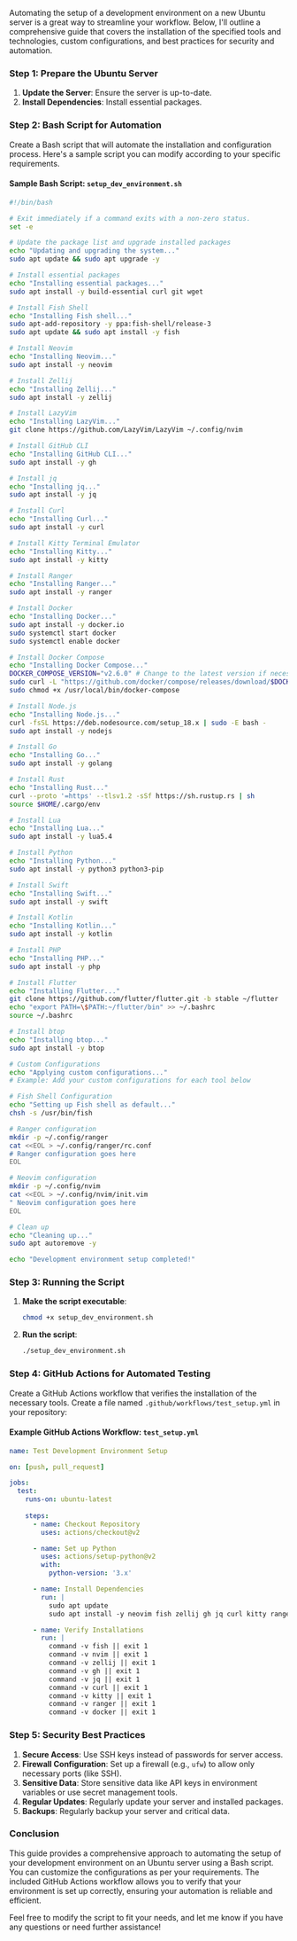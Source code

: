 Automating the setup of a development environment on a new Ubuntu server is a great way to streamline your workflow. Below, I'll outline a comprehensive guide that covers the installation of the specified tools and technologies, custom configurations, and best practices for security and automation.

### Step 1: Prepare the Ubuntu Server

1. **Update the Server**: Ensure the server is up-to-date.
2. **Install Dependencies**: Install essential packages.

### Step 2: Bash Script for Automation

Create a Bash script that will automate the installation and configuration process. Here's a sample script you can modify according to your specific requirements.

#### Sample Bash Script: `setup_dev_environment.sh`

```bash
#!/bin/bash

# Exit immediately if a command exits with a non-zero status.
set -e

# Update the package list and upgrade installed packages
echo "Updating and upgrading the system..."
sudo apt update && sudo apt upgrade -y

# Install essential packages
echo "Installing essential packages..."
sudo apt install -y build-essential curl git wget

# Install Fish Shell
echo "Installing Fish shell..."
sudo apt-add-repository -y ppa:fish-shell/release-3
sudo apt update && sudo apt install -y fish

# Install Neovim
echo "Installing Neovim..."
sudo apt install -y neovim

# Install Zellij
echo "Installing Zellij..."
sudo apt install -y zellij

# Install LazyVim
echo "Installing LazyVim..."
git clone https://github.com/LazyVim/LazyVim ~/.config/nvim

# Install GitHub CLI
echo "Installing GitHub CLI..."
sudo apt install -y gh

# Install jq
echo "Installing jq..."
sudo apt install -y jq

# Install Curl
echo "Installing Curl..."
sudo apt install -y curl

# Install Kitty Terminal Emulator
echo "Installing Kitty..."
sudo apt install -y kitty

# Install Ranger
echo "Installing Ranger..."
sudo apt install -y ranger

# Install Docker
echo "Installing Docker..."
sudo apt install -y docker.io
sudo systemctl start docker
sudo systemctl enable docker

# Install Docker Compose
echo "Installing Docker Compose..."
DOCKER_COMPOSE_VERSION="v2.6.0" # Change to the latest version if necessary
sudo curl -L "https://github.com/docker/compose/releases/download/$DOCKER_COMPOSE_VERSION/docker-compose-$(uname -s)-$(uname -m)" -o /usr/local/bin/docker-compose
sudo chmod +x /usr/local/bin/docker-compose

# Install Node.js
echo "Installing Node.js..."
curl -fsSL https://deb.nodesource.com/setup_18.x | sudo -E bash -
sudo apt install -y nodejs

# Install Go
echo "Installing Go..."
sudo apt install -y golang

# Install Rust
echo "Installing Rust..."
curl --proto '=https' --tlsv1.2 -sSf https://sh.rustup.rs | sh
source $HOME/.cargo/env

# Install Lua
echo "Installing Lua..."
sudo apt install -y lua5.4

# Install Python
echo "Installing Python..."
sudo apt install -y python3 python3-pip

# Install Swift
echo "Installing Swift..."
sudo apt install -y swift

# Install Kotlin
echo "Installing Kotlin..."
sudo apt install -y kotlin

# Install PHP
echo "Installing PHP..."
sudo apt install -y php

# Install Flutter
echo "Installing Flutter..."
git clone https://github.com/flutter/flutter.git -b stable ~/flutter
echo "export PATH=\$PATH:~/flutter/bin" >> ~/.bashrc
source ~/.bashrc

# Install btop
echo "Installing btop..."
sudo apt install -y btop

# Custom Configurations
echo "Applying custom configurations..."
# Example: Add your custom configurations for each tool below

# Fish Shell Configuration
echo "Setting up Fish shell as default..."
chsh -s /usr/bin/fish

# Ranger configuration
mkdir -p ~/.config/ranger
cat <<EOL > ~/.config/ranger/rc.conf
# Ranger configuration goes here
EOL

# Neovim configuration
mkdir -p ~/.config/nvim
cat <<EOL > ~/.config/nvim/init.vim
" Neovim configuration goes here
EOL

# Clean up
echo "Cleaning up..."
sudo apt autoremove -y

echo "Development environment setup completed!"
```

### Step 3: Running the Script

1. **Make the script executable**:
   ```bash
   chmod +x setup_dev_environment.sh
   ```

2. **Run the script**:
   ```bash
   ./setup_dev_environment.sh
   ```

### Step 4: GitHub Actions for Automated Testing

Create a GitHub Actions workflow that verifies the installation of the necessary tools. Create a file named `.github/workflows/test_setup.yml` in your repository:

#### Example GitHub Actions Workflow: `test_setup.yml`

```yaml
name: Test Development Environment Setup

on: [push, pull_request]

jobs:
  test:
    runs-on: ubuntu-latest
    
    steps:
      - name: Checkout Repository
        uses: actions/checkout@v2

      - name: Set up Python
        uses: actions/setup-python@v2
        with:
          python-version: '3.x'

      - name: Install Dependencies
        run: |
          sudo apt update
          sudo apt install -y neovim fish zellij gh jq curl kitty ranger docker.io

      - name: Verify Installations
        run: |
          command -v fish || exit 1
          command -v nvim || exit 1
          command -v zellij || exit 1
          command -v gh || exit 1
          command -v jq || exit 1
          command -v curl || exit 1
          command -v kitty || exit 1
          command -v ranger || exit 1
          command -v docker || exit 1
```

### Step 5: Security Best Practices

1. **Secure Access**: Use SSH keys instead of passwords for server access.
2. **Firewall Configuration**: Set up a firewall (e.g., `ufw`) to allow only necessary ports (like SSH).
3. **Sensitive Data**: Store sensitive data like API keys in environment variables or use secret management tools.
4. **Regular Updates**: Regularly update your server and installed packages.
5. **Backups**: Regularly backup your server and critical data.

### Conclusion

This guide provides a comprehensive approach to automating the setup of your development environment on an Ubuntu server using a Bash script. You can customize the configurations as per your requirements. The included GitHub Actions workflow allows you to verify that your environment is set up correctly, ensuring your automation is reliable and efficient.

Feel free to modify the script to fit your needs, and let me know if you have any questions or need further assistance!
